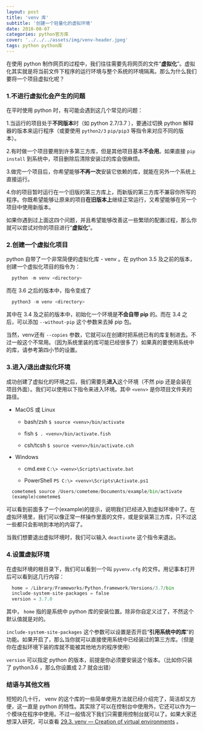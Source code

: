 ```yaml
---
layout: post
title: 'venv 库'
subtitle: '创建一个轻量化的虚拟环境'
date: 2018-08-07
categories: python官方库
cover: '../../../assets/img/venv-header.jpeg'
tags: python python库
---
```


在使用 python 制作网页的过程中，我们往往需要先将网页的文件“**虚拟化**”。虚拟化其实就是将当前文件下程序的运行环境与整个系统的环境隔离。那么为什么我们要将一个项目虚拟化呢？

### 1.不进行虚拟化会产生的问题

在平时使用 python 时，有可能会遇到这几个常见的问题：

1.当运行的项目处于**不同版本**时（如 python 2.7/3.7 ），要通过切换 python 解释器的版本来运行程序（或要使用 `python2/3` `pip/pip3` 等指令来对应不同的版本）。

2.有时做一个项目要用到许多第三方库，但是其他项目基本**不会用**。如果直接 `pip install` 到系统中，项目删除后清除安装过的库会很麻烦。

3.做完一个项目后，你希望能够**不再一次**安装它依赖的库，就能在另外一个系统上直接运行。

4.你的项目暂时运行在一个旧版的第三方库上，而新版的第三方库不兼容你所写的程序。你既希望能够让原来的项目**在旧版本上**继续正常运行，又希望能够在另一个项目中使用新版本。

如果你遇到过上面这四个问题，并且希望能够改善这一些繁琐的配置过程，那么你就可以尝试对你的项目进行“**虚拟化**”。

### 2.创建一个虚拟化项目

python 自带了一个非常简便的虚拟化库 - venv 。在 python 3.5 及之前的版本，创建一个虚拟化项目的指令为：

```python
  python -m venv <directory>
```

而在 3.6 之后的版本中，指令变成了

```python
  python3 -m venv <directory>
```

其中在 3.4 及之前的版本中，初始化一个环境是**不会自带 pip** 的。而在 3.4 之后，可以添加 `--without-pip` 这个参数来去掉 pip 包。

当然，venv还有 `--copies` 参数，它就可以在创建时把系统已有的库复制进去。不过一般这个不常用。（因为系统里装的库可能已经很多了）如果真的要使用系统中的库，请参考第四小节的设置。

### 3.进入/退出虚拟化环境

成功创建了虚拟化的环境之后，我们需要先**进入**这个环境（不然 pip 还是会装在项目外面）。我们可以使用以下指令来进入环境。其中 `<venv>` 是你项目文件夹的路径。


- MacOS 或 Linux

  - bash/zsh	`$ source <venv>/bin/activate`

  - fish	`$ . <venv>/bin/activate.fish`
  
  - csh/tcsh	`$ source <venv>/bin/activate.csh`

- Windows

  - cmd.exe	`C:\> <venv>\Scripts\activate.bat`

  - PowerShell	`PS C:\> <venv>\Scripts\Activate.ps1`
  
```python
  cometeme$ source /Users/cometeme/Documents/example/bin/activate
  (example)cometeme$ 
```

可以看到前面多了一个(example)的提示，说明我们已经进入到虚拟环境中了。在虚拟环境里，我们可以像正常一样操作里面的文件，或是安装第三方库，只不过这一些都只会影响到本地的内容了。

当我们想要退出虚拟环境时，我们可以输入 `deactivate` 这个指令来退出。

### 4.设置虚拟环境

在虚拟环境的根目录下，我们可以看到一个叫 `pyvenv.cfg` 的文件。用记事本打开后可以看到这几行内容：

```python
  home = /Library/Frameworks/Python.framework/Versions/3.7/bin
  include-system-site-packages = false
  version = 3.7.0
```

其中， `home` 指的是系统中 python 库的安装位置。除非你自定义过了，不然这个默认值就是对的。

`include-system-site-packages` 这个参数可以设置是否开启“**引用系统中的库**”的功能。如果开启了，那么当你就可以直接使用系统中已经装过的第三方库。（但是你在虚拟环境下装的库就不能被其他地方的程序使用）

`version` 可以指定 python 的版本，前提是你必须要安装这个版本。（比如你只装了 python3.6 ，那么你设置成 2.7 就会出错）

### 结语与其他文档

短短的几十行， venv 的这个库的一些简单使用方法就已经介绍完了，简洁却又方便，这一直是 python 的特性。其实除了可以在控制台中使用外，它还可以作为一个模块在程序中使用。不过一般情况下我们只需要用控制台就可以了。如果大家还想深入研究，可以查看 [29.3. venv — Creation of virtual environments](https://docs.python.org/3/library/venv.html) 。









